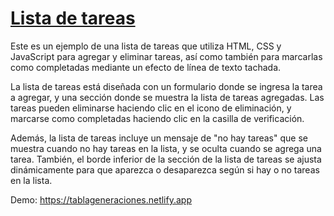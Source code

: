 # [Lista de tareas](https://listatareas.netlify.app)

Este es un ejemplo de una lista de tareas que utiliza HTML, CSS y JavaScript para agregar y eliminar tareas, así como también para marcarlas como completadas mediante un efecto de línea de texto tachada.

La lista de tareas está diseñada con un formulario donde se ingresa la tarea a agregar, y una sección donde se muestra la lista de tareas agregadas. Las tareas pueden eliminarse haciendo clic en el icono de eliminación, y marcarse como completadas haciendo clic en la casilla de verificación.

Además, la lista de tareas incluye un mensaje de "no hay tareas" que se muestra cuando no hay tareas en la lista, y se oculta cuando se agrega una tarea. También, el borde inferior de la sección de la lista de tareas se ajusta dinámicamente para que aparezca o desaparezca según si hay o no tareas en la lista.

Demo: https://tablageneraciones.netlify.app
